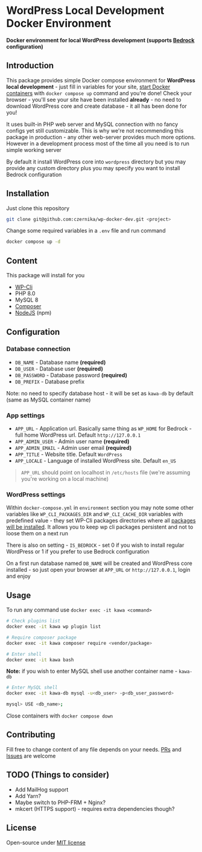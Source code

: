 # WordPress Local Development Docker Environment

**Docker environment for local WordPress development (supports [Bedrock](https://docs.roots.io/bedrock/master/installation/) configuration)**

## Introduction

This package provides simple Docker compose environment for **WordPress local development** - just fill in variables for your site, [start Docker containers](https://docs.docker.com/engine/reference/commandline/compose_up/) with `docker compose up` command and you're done! Check your browser - you'll see your site have been installed **already** - no need to download WordPress core and create database - it all has been done for you!

It uses built-in PHP web server and MySQL connection with no fancy configs yet still customizable. This is why we're not recommending this package in production - any other web-server provides much more options. However in a development process most of the time all you need is to run simple working server

By default it install WordPress core into `wordpress` directory but you may provide any custom directory plus you may specify you want to install Bedrock configuration

## Installation

Just clone this repository

```sh
git clone git@github.com:czernika/wp-docker-dev.git <project>
```

Change some required variables in a `.env` file and run command

```sh
docker compose up -d
```

## Content

This package will install for you

- [WP-Cli](https://wp-cli.org/)
- PHP 8.0
- MySQL 8
- [Composer](https://getcomposer.org/)
- [NodeJS](https://nodejs.org/en/) (npm)

## Configuration

### Database connection

- `DB_NAME` - Database name **(required)**
- `DB_USER` - Database user **(required)**
- `DB_PASSWORD` - Database password **(required)**
- `DB_PREFIX` - Database prefix

Note: no need to specify database host - it will be set as `kawa-db` by default (same as MySQL container name)

### App settings

- `APP_URL` - Application url. Basically same thing as `WP_HOME` for Bedrock - full home WordPress url. Default `http://127.0.0.1`
- `APP_ADMIN_USER` - Admin user name **(required)**
- `APP_ADMIN_EMAIL` - Admin user email **(required)**
- `APP_TITLE` - Website title. Default `WordPress`
- `APP_LOCALE` - Language of installed WordPress site. Default `en_US`

> `APP_URL` should point on localhost in `/etc/hosts` file (we're assuming you're working on a local machine)

### WordPress settings

Within `docker-compose.yml` in `environment` section you may note some other variables like `WP_CLI_PACKAGES_DIR` and `WP_CLI_CACHE_DIR` variables with predefined value - they set WP-Cli packages directories where all [packages will be installed](https://make.wordpress.org/cli/handbook/guides/sharing-wp-cli-packages/#wp_cli_packages_dir-environment-variable). It allows you to keep wp cli packages persistent and not to loose them on a next run

There is also on setting - `IS_BEDROCK` - set 0 if you wish to install regular WordPress or 1 if you prefer to use Bedrock configuration

On a first run database named `DB_NAME` will be created and WordPress core installed - so just open your browser at `APP_URL` or `http://127.0.0.1`, login and enjoy

## Usage

To run any command use `docker exec -it kawa <command>`

```sh
# Check plugins list
docker exec -it kawa wp plugin list

# Require composer package
docker exec -it kawa composer require <vendor/package>

# Enter shell
docker exec -it kawa bash
```

**Note:** if you wish to enter MySQL shell use another container name - `kawa-db`

```sh
# Enter MySQL shell
docker exec -it kawa-db mysql -u<db_user> -p<db_user_password>

mysql> USE <db_name>;
```

Close containers with `docker compose down`

## Contributing

Fill free to change content of any file depends on your needs. [PRs](https://github.com/czernika/wp-docker-dev/pulls) and [Issues](https://github.com/czernika/wp-docker-dev/issues) are welcome

## TODO (Things to consider)

- Add MailHog support
- Add Yarn?
- Maybe switch to PHP-FRM + Nginx?
- mkcert (HTTPS support) - requires extra dependencies though?

## License

Open-source under [MIT license](LICENSE.md)